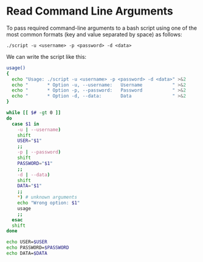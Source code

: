 # Read Command Line Arguments

To pass required command-line arguments to a bash script using one of the most common formats (key and value separated by space) as follows:

```console
./script -u <username> -p <password> -d <data>
```

We can write the script like this:

```bash
usage()
{
  echo "Usage: ./script -u <username> -p <password> -d <data>" >&2
  echo "       * Option -u, --username:   Username           " >&2
  echo "       * Option -p, --password:   Password           " >&2
  echo "       * Option -d, --data:       Data               " >&2
}

while [[ $# -gt 0 ]]
do
  case $1 in
    -u | --username)
    shift 
    USER="$1"
    ;;
    -p | --password)
    shift
    PASSWORD="$1"
    ;;
    -d | --data)
    shift
    DATA="$1"
    ;;
    *) # unknown arguments
    echo "Wrong option: $1"
    usage
    ;;
  esac
  shift
done

echo USER=$USER
echo PASSWORD=$PASSWORD
echo DATA=$DATA
```
